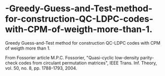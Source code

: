 # -Greedy-Guess-and-Test-method-for-construction-QC-LDPC-codes-with-CPM-of-weigth-more-than-1.
 Greedy Guess-and-Test method for construction QC-LDPC codes with CPM of weigth more than 1.
 
 
 From Fossorier article M.P.C. Fossorier, "Quasi-cyclic low-density parity-check codes from circulant permutation matrices", IEEE Trans. Inf. Theory, vol. 50, no. 8, pp. 1788-1793, 2004.
